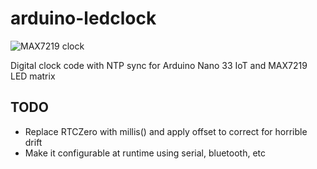# arduino-ledclock

![MAX7219 clock](https://i.imgur.com/NtAKrS4.jpg)

Digital clock code with NTP sync for Arduino Nano 33 IoT and MAX7219 LED matrix

## TODO

* Replace RTCZero with millis() and apply offset to correct for horrible drift
* Make it configurable at runtime using serial, bluetooth, etc